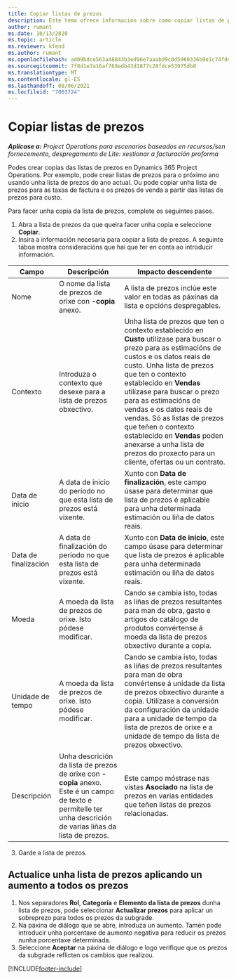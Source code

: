 ```yaml
---
title: Copiar listas de prezos
description: Este tema ofrece información sobre como copiar listas de prezos en Project Operations.
author: rumant
ms.date: 10/13/2020
ms.topic: article
ms.reviewer: kfend
ms.author: rumant
ms.openlocfilehash: ad09bdce563a48843b3ed96e7aaabd9c0d5960336b9e1c74fddb9b61f760f4cd
ms.sourcegitcommit: 7f8d1e7a16af769adb43d1877c28fdce53975db8
ms.translationtype: MT
ms.contentlocale: gl-ES
ms.lasthandoff: 08/06/2021
ms.locfileid: "7003724"
---
```

# <a name="copy-price-lists"></a>Copiar listas de prezos

_**Aplícase a:** Project Operations para escenarios baseados en recursos/sen fornecemento, despregamento de Lite: xestionar a facturación proforma_

Podes crear copias das listas de prezos en Dynamics 365 Project Operations. Por exemplo, pode crear listas de prezos para o próximo ano usando unha lista de prezos do ano actual.  Ou pode copiar unha lista de prezos para as taxas de factura e os prezos de venda a partir das listas de prezos para custo. 

Para facer unha copia da lista de prezos, complete os seguintes pasos.

1. Abra a lista de prezos da que queira facer unha copia e seleccione **Copiar**.
2. Insira a información necesaria para copiar a lista de prezos. A seguinte táboa mostra consideracións que hai que ter en conta ao introducir información.

| Campo | Descripción | Impacto descendente |
| --- | --- | --- |
| Nome | O nome da lista de prezos de orixe con **-copia** anexo. | A lista de prezos inclúe este valor en todas as páxinas da lista e opcións despregables. |
| Contexto | Introduza o contexto que desexe para a lista de prezos obxectivo. | Unha lista de prezos que ten o contexto establecido en **Custo** utilízase para buscar o prezo para as estimacións de custos e os datos reais de custo. Unha lista de prezos que ten o contexto establecido en **Vendas** utilízase para buscar o prezo para as estimacións de vendas e os datos reais de vendas. Só as listas de prezos que teñen o contexto establecido en **Vendas** poden anexarse a unha lista de prezos do proxecto para un cliente, ofertas ou un contrato. |
| Data de inicio | A data de inicio do período no que esta lista de prezos está vixente. | Xunto con **Data de finalización**, este campo úsase para determinar que lista de prezos é aplicable para unha determinada estimación ou liña de datos reais. |
| Data de finalización | A data de finalización do período no que esta lista de prezos está vixente. | Xunto con **Data de inicio**, este campo úsase para determinar que lista de prezos é aplicable para unha determinada estimación ou liña de datos reais. |
| Moeda | A moeda da lista de prezos de orixe. Isto pódese modificar. | Cando se cambia isto, todas as liñas de prezos resultantes para man de obra, gasto e artigos do catálogo de produtos convértense á moeda da lista de prezos obxectivo durante a copia. |
| Unidade de tempo | A moeda da lista de prezos de orixe. Isto pódese modificar. | Cando se cambia isto, todas as liñas de prezos resultantes para man de obra convértense á unidade da lista de prezos obxectivo durante a copia. Utilízase a conversión da configuración da unidade para a unidade de tempo da lista de prezos de orixe e a unidade de tempo da lista de prezos obxectivo. |
| Descripción | Unha descrición da lista de prezos de orixe con **-copia** anexo. Este é un campo de texto e permítelle ter unha descrición de varias liñas da lista de prezos. | Este campo móstrase nas vistas **Asociado** na lista de prezos en varias entidades que teñen listas de prezos relacionadas. |

3. Garde a lista de prezos. 

## <a name="update-a-price-list-by-applying-a-mark-up-to-all-the-prices"></a>Actualice unha lista de prezos aplicando un aumento a todos os prezos

1. Nos separadores **Rol**, **Categoría** e **Elemento da lista de prezos** dunha lista de prezos, pode seleccionar **Actualizar prezos** para aplicar un sobreprezo para todos os prezos da subgrade. 
2. Na páxina de diálogo que se abre, introduza un aumento. Tamén pode introducir unha porcentaxe de aumento negativa para reducir os prezos nunha porcentaxe determinada. 
3. Seleccione **Aceptar** na páxina de diálogo e logo verifique que os prezos da subgrade reflicten os cambios que realizou.


[!INCLUDE[footer-include](../includes/footer-banner.md)]